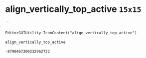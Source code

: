 # align_vertically_top_active `15x15`
<img src="/img/align_vertically_top_active.png" width=15 height=15>

``` CSharp
EditorGUIUtility.IconContent("align_vertically_top_active")
```
```
align_vertically_top_active
```
```
-8790467300232962722
```

